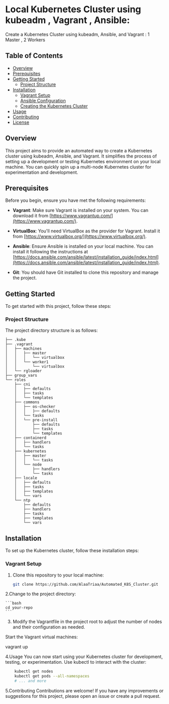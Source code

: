 # Local Kubernetes Cluster using kubeadm , Vagrant , Ansible:

Create a Kubernetes Cluster using kubeadm, Ansible, and Vagrant : 1 Master , 2 Workers

## Table of Contents

- [Overview](#overview)
- [Prerequisites](#prerequisites)
- [Getting Started](#getting-started)
  - [Project Structure](#project-structure)
- [Installation](#installation)
  - [Vagrant Setup](#vagrant-setup)
  - [Ansible Configuration](#ansible-configuration)
  - [Creating the Kubernetes Cluster](#creating-the-kubernetes-cluster)
- [Usage](#usage)
- [Contributing](#contributing)
- [License](#license)

## Overview

This project aims to provide an automated way to create a Kubernetes cluster using kubeadm, Ansible, and Vagrant. It simplifies the process of setting up a development or testing Kubernetes environment on your local machine. You can quickly spin up a multi-node Kubernetes cluster for experimentation and development.

## Prerequisites

Before you begin, ensure you have met the following requirements:

- **Vagrant**: Make sure Vagrant is installed on your system. You can download it from [https://www.vagrantup.com/](https://www.vagrantup.com/).

- **VirtualBox**: You'll need VirtualBox as the provider for Vagrant. Install it from [https://www.virtualbox.org/](https://www.virtualbox.org/).

- **Ansible**: Ensure Ansible is installed on your local machine. You can install it following the instructions at [https://docs.ansible.com/ansible/latest/installation_guide/index.html](https://docs.ansible.com/ansible/latest/installation_guide/index.html).

- **Git**: You should have Git installed to clone this repository and manage the project.

## Getting Started

To get started with this project, follow these steps:

### Project Structure

The project directory structure is as follows:

```plaintext
├── .kube
├── .vagrant
│   ├── machines
│   │   ├── master
│   │   │   └── virtualbox
│   │   └── worker1
│   │       └── virtualbox
│   └── rgloader
├── group_vars
└── roles
    ├── cni
    │   ├── defaults
    │   ├── tasks
    │   └── templates
    ├── commons
    │   ├── os-checker
    │   │   ├── defaults
    │   └── tasks
    │   └── pre-install
    │       ├── defaults
    │       ├── tasks
    │       └── templates
    ├── containerd
    │   ├── handlers
    │   └── tasks
    ├── kubernetes
    │   ├── master
    │   │   └── tasks
    │   └── node
    │       ├── handlers
    │       └── tasks
    ├── locale
    │   ├── defaults
    │   ├── tasks
    │   ├── templates
    │   └── vars
    └── ntp
        ├── defaults
        ├── handlers
        ├── tasks
        ├── templates
        └── vars
```
## Installation

To set up the Kubernetes cluster, follow these installation steps:

### Vagrant Setup

1. Clone this repository to your local machine:

   ```bash
   git clone https://github.com/AlaaTriaa/Automated_K8S_Cluster.git
   ```
   
2.Change to the project directory:

    ```bash
    cd your-repo
    ```


3. Modify the Vagrantfile in the project root to adjust the number of nodes and their configuration as needed.

Start the Vagrant virtual machines:

  vagrant up



4.Usage
You can now start using your Kubernetes cluster for development, testing, or experimentation. Use kubectl to interact with the cluster:

```bash
    kubectl get nodes
    kubectl get pods --all-namespaces
    # ... and more
```

5.Contributing
Contributions are welcome! If you have any improvements or suggestions for this project, please open an issue or create a pull request.


